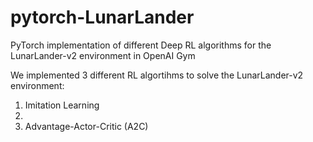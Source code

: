 # pytorch-LunarLander
PyTorch implementation of different Deep RL algorithms for the LunarLander-v2 environment in OpenAI Gym

We implemented 3 different RL algortihms to solve the LunarLander-v2 environment:
1) Imitation Learning
2) 
3) Advantage-Actor-Critic (A2C)
